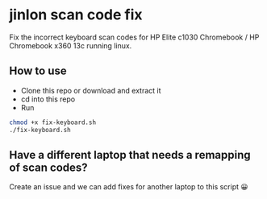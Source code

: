 # jinlon scan code fix
Fix the incorrect keyboard scan codes for HP Elite c1030 Chromebook / HP Chromebook x360 13c running linux.

## How to use
- Clone this repo or download and extract it
- cd into this repo
- Run 
```sh
chmod +x fix-keyboard.sh
./fix-keyboard.sh
```

## Have a different laptop that needs a remapping of scan codes?
Create an issue and we can add fixes for another laptop to this script 😀
